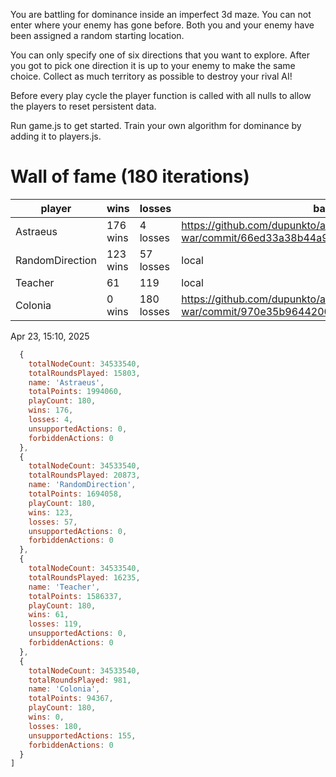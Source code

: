 You are battling for dominance inside an imperfect 3d maze.
You can not enter where your enemy has gone before. 
Both you and your enemy have been assigned a random starting location.

You can only specify one of six directions that you want to explore.
After you got to pick one direction it is up to your enemy to make the same choice.
Collect as much territory as possible to destroy your rival AI!

Before every play cycle the player function is called with all nulls to allow the players to reset persistent data.

Run game.js to get started. Train your own algorithm for dominance by adding it to players.js.

# Wall of fame (180 iterations)
player          | wins     | losses     | based on 
----------------|----------|------------|----------|
Astraeus        | 176 wins | 4 losses   | https://github.com/dupunkto/ai-war/commit/66ed33a38b44a9c417fc2e156f8cb53763b922c4
RandomDirection | 123 wins | 57 losses  | local
Teacher         | 61       | 119        | local
Colonia         | 0 wins   | 180 losses | https://github.com/dupunkto/ai-war/commit/970e35b96442002966962a0208d43cffe2717560

Apr 23, 15:10, 2025
```javascript
  {
    totalNodeCount: 34533540,
    totalRoundsPlayed: 15803,
    name: 'Astraeus',
    totalPoints: 1994060,
    playCount: 180,
    wins: 176,
    losses: 4,
    unsupportedActions: 0,
    forbiddenActions: 0
  },
  {
    totalNodeCount: 34533540,
    totalRoundsPlayed: 20873,
    name: 'RandomDirection',
    totalPoints: 1694058,
    playCount: 180,
    wins: 123,
    losses: 57,
    unsupportedActions: 0,
    forbiddenActions: 0
  },
  {
    totalNodeCount: 34533540,
    totalRoundsPlayed: 16235,
    name: 'Teacher',
    totalPoints: 1586337,
    playCount: 180,
    wins: 61,
    losses: 119,
    unsupportedActions: 0,
    forbiddenActions: 0
  },
  {
    totalNodeCount: 34533540,
    totalRoundsPlayed: 981,
    name: 'Colonia',
    totalPoints: 94367,
    playCount: 180,
    wins: 0,
    losses: 180,
    unsupportedActions: 155,
    forbiddenActions: 0
  }
]
```